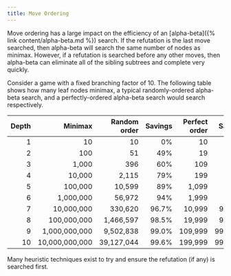 ```yaml
---
title: Move Ordering
---
```

Move ordering has a large impact on the efficiency of an [alpha-beta]({% link content/alpha-beta.md %}) search.
If the refutation is the last move searched, then alpha-beta will search the same number of nodes as minimax.
However, if a refutation is searched before any other moves, then alpha-beta can eliminate all of the sibling subtrees and complete very quickly.

Consider a game with a fixed branching factor of 10.
The following table shows how many leaf nodes minimax, a typical randomly-ordered alpha-beta search, and a perfectly-ordered alpha-beta search would search respectively.

Depth | Minimax        | Random order  | Savings | Perfect order | Savings
-----:| --------------:| ------------: | -------:| -------------:| ------:
    1 |             10 |            10 |      0% |            10 | 0%
    2 |            100 |            51 |     49% |            19 | 81%
    3 |          1,000 |           396 |     60% |           109 | 89%
    4 |         10,000 |         2,115 |     79% |           199 | 98%
    5 |        100,000 |        10,599 |     89% |         1,099 | 98.9%
    6 |      1,000,000 |        56,972 |     94% |         1,999 | 99.8%
    7 |     10,000,000 |       330,620 |   96.7% |        10,999 | 99.89%
    8 |    100,000,000 |     1,466,597 |   98.5% |        19,999 | 99.98%
    9 |  1,000,000,000 |     9,502,838 |   99.0% |       109,999 | 99.989%
   10 | 10,000,000,000 |    39,127,044 |   99.6% |       199,999 | 99.998%

Many heuristic techniques exist to try and ensure the refutation (if any) is searched first.